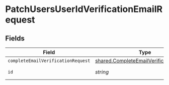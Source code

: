 # PatchUsersUserIdVerificationEmailRequest


## Fields

| Field                                                                                                     | Type                                                                                                      | Required                                                                                                  | Description                                                                                               |
| --------------------------------------------------------------------------------------------------------- | --------------------------------------------------------------------------------------------------------- | --------------------------------------------------------------------------------------------------------- | --------------------------------------------------------------------------------------------------------- |
| `completeEmailVerificationRequest`                                                                        | [shared.CompleteEmailVerificationRequest](../../../sdk/models/shared/completeemailverificationrequest.md) | :heavy_minus_sign:                                                                                        | N/A                                                                                                       |
| `id`                                                                                                      | *string*                                                                                                  | :heavy_check_mark:                                                                                        | Unique identifier                                                                                         |
